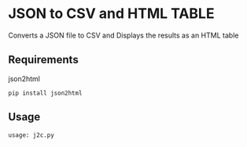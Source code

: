 
# JSON to CSV and HTML TABLE
Converts a JSON file to CSV and Displays the results as an HTML table



Requirements
------------

json2html


    pip install json2html


Usage
-----

    usage: j2c.py

